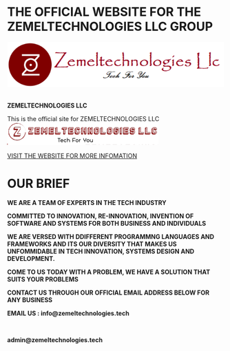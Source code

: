 <h1><b>THE OFFICIAL WEBSITE FOR THE ZEMELTECHNOLOGIES LLC GROUP</b></h1>
                                      <img src="./img/Zeee.png"> &nbsp;&nbsp;&nbsp;<p><b><span>ZEMELTECHNOLOGIES LLC</span></b></p>
This is the official site for ZEMELTECHNOLOGIES LLC<br>
<img src="./img/zee1.png">

<a href="https://www.zemeltechnologies.me">VISIT THE WEBSITE FOR MORE INFOMATION</a>

<h1>OUR BRIEF</h1>
<b>
<p>WE ARE A TEAM OF EXPERTS IN THE TECH INDUSTRY</p>
<p>COMMITTED TO INNOVATION, RE-INNOVATION, INVENTION OF SOFTWARE AND SYSTEMS FOR BOTH BUSINESS AND INDIVIDUALS</p>
<p>WE ARE VERSED WITH DDIFFERENT PROGRAMMNG LANGUAGES AND FRAMEWORKS AND ITS OUR DIVERSITY THAT MAKES US UNFOMMIDABLE IN TECH INNOVATION, SYSTEMS DESIGN AND DEVELOPMENT.</p>
<p>COME TO US TODAY WITH A PROBLEM, WE HAVE A SOLUTION THAT SUITS YOUR PROBLEMS</p>


<p>CONTACT US THROUGH OUR OFFICIAL EMAIL ADDRESS BELOW FOR ANY BUSINESS</P>
<p>EMAIL US : info@zemeltechnologies.tech</p><br><p>admin@zemeltechnologies.tech</p>
</b>
